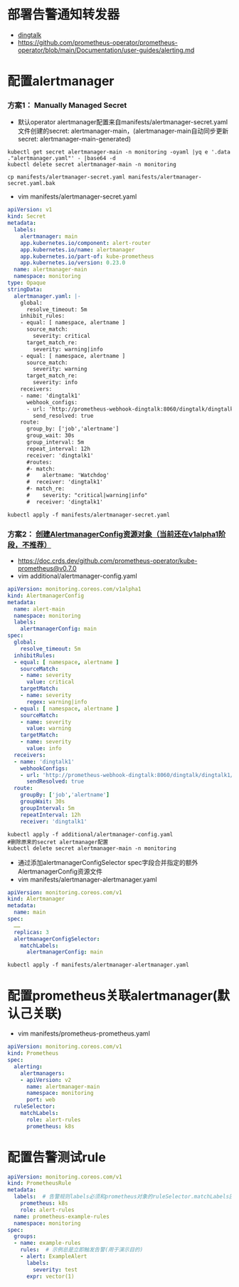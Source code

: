 # 部署告警通知转发器
* [dingtalk](./alertmanager-webhook-dingtalk.md)
* https://github.com/prometheus-operator/prometheus-operator/blob/main/Documentation/user-guides/alerting.md


# 配置alertmanager
### 方案1： Manually Managed Secret

* 默认operator alertmanager配置来自manifests/alertmanager-secret.yaml文件创建的secret: alertmanager-main，(alertmanager-main自动同步更新secret: alertmanager-main-generated)
```
kubectl get secret alertmanager-main -n monitoring -oyaml |yq e '.data ."alertmanager.yaml"' - |base64 -d
kubectl delete secret alertmanager-main -n monitoring

cp manifests/alertmanager-secret.yaml manifests/alertmanager-secret.yaml.bak
```
* vim manifests/alertmanager-secret.yaml
```yml
apiVersion: v1
kind: Secret
metadata:
  labels:
    alertmanager: main
    app.kubernetes.io/component: alert-router
    app.kubernetes.io/name: alertmanager
    app.kubernetes.io/part-of: kube-prometheus
    app.kubernetes.io/version: 0.23.0
  name: alertmanager-main
  namespace: monitoring
type: Opaque
stringData:
  alertmanager.yaml: |-
    global:
      resolve_timeout: 5m
    inhibit_rules:
    - equal: [ namespace, alertname ]
      source_match:
        severity: critical
      target_match_re:
        severity: warning|info
    - equal: [ namespace, alertname ]
      source_match:
        severity: warning
      target_match_re:
        severity: info
    receivers:
    - name: 'dingtalk1'
      webhook_configs:
      - url: 'http://prometheus-webhook-dingtalk:8060/dingtalk/dingtalk1/send'
        send_resolved: true
    route:
      group_by: ['job','alertname']
      group_wait: 30s
      group_interval: 5m
      repeat_interval: 12h
      receiver: 'dingtalk1'
      #routes:
      #- match:
      #    alertname: 'Watchdog'
      #  receiver: 'dingtalk1'
      #- match_re:
      #    severity: "critical|warning|info"
      #  receiver: 'dingtalk1'
```
```
kubectl apply -f manifests/alertmanager-secret.yaml
```

### 方案2： [创建AlertmanagerConfig资源对象（当前还在v1alpha1阶段，不推荐）](https://github.com/prometheus-operator/prometheus-operator/blob/main/Documentation/user-guides/alerting.md#alertmanagerconfig-resource)
* https://doc.crds.dev/github.com/prometheus-operator/kube-prometheus@v0.7.0
* vim additional/alertmanager-config.yaml
```yml
apiVersion: monitoring.coreos.com/v1alpha1
kind: AlertmanagerConfig
metadata:
  name: alert-main
  namespace: monitoring
  labels:
    alertmanagerConfig: main
spec:
  global:
    resolve_timeout: 5m
  inhibitRules:
  - equal: [ namespace, alertname ]
    sourceMatch:
    - name: severity
      value: critical
    targetMatch:
    - name: severity 
      regex: warning|info
  - equal: [ namespace, alertname ]
    sourceMatch:
    - name: severity
      value: warning
    targetMatch:
    - name: severity 
      value: info
  receivers:
  - name: 'dingtalk1'
    webhookConfigs:
    - url: 'http://prometheus-webhook-dingtalk:8060/dingtalk/dingtalk1/send'
      sendResolved: true
  route:
    groupBy: ['job','alertname']
    groupWait: 30s
    groupInterval: 5m
    repeatInterval: 12h
    receiver: 'dingtalk1'

```
```
kubectl apply -f additional/alertmanager-config.yaml
#删除原来的secret alertmanager配置
kubectl delete secret alertmanager-main -n monitoring
```

* 通过添加alertmanagerConfigSelector spec字段合并指定的额外AlertmanagerConfig资源文件
* vim manifests/alertmanager-alertmanager.yaml
```yml
apiVersion: monitoring.coreos.com/v1
kind: Alertmanager
metadata:
  name: main
spec:
  ……
  replicas: 3
  alertmanagerConfigSelector:
    matchLabels:
      alertmanagerConfig: main
```
```
kubectl apply -f manifests/alertmanager-alertmanager.yaml
```

# 配置prometheus关联alertmanager(默认己关联)
* vim manifests/prometheus-prometheus.yaml
```yml
apiVersion: monitoring.coreos.com/v1
kind: Prometheus
spec:
  alerting:
    alertmanagers:
    - apiVersion: v2
      name: alertmanager-main
      namespace: monitoring
      port: web
  ruleSelector:
    matchLabels:
      role: alert-rules
      prometheus: k8s
```

# 配置告警测试rule
```yml
apiVersion: monitoring.coreos.com/v1
kind: PrometheusRule
metadata:
  labels:  # 告警规则labels必须和prometheus对象的ruleSelector.matchLabels匹配，才会被加载到prometheus
    prometheus: k8s
    role: alert-rules
  name: prometheus-example-rules
  namespace: monitoring
spec:
  groups:
  - name: example-rules
    rules:  # 示例总是立即触发告警(用于演示目的)
    - alert: ExampleAlert
      labels:
        severity: test
      expr: vector(1)
```